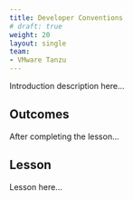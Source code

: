 ```yaml
---
title: Developer Conventions
# draft: true
weight: 20
layout: single
team:
- VMware Tanzu
---
```


Introduction description here...

## Outcomes

After completing the lesson...

## Lesson

Lesson here...
